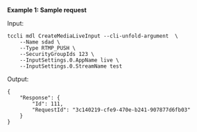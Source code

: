 **Example 1: Sample request**



Input: 

```
tccli mdl CreateMediaLiveInput --cli-unfold-argument  \
    --Name sdad \
    --Type RTMP_PUSH \
    --SecurityGroupIds 123 \
    --InputSettings.0.AppName live \
    --InputSettings.0.StreamName test
```

Output: 
```
{
    "Response": {
        "Id": 111,
        "RequestId": "3c140219-cfe9-470e-b241-907877d6fb03"
    }
}
```

